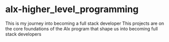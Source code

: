 # alx-higher_level_programming
This is my journey into becoming a full stack developer
This projects are on the core foundations of the Alx program that shape us into becoming full stack developers
